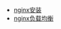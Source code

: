 - [nginx安装](http://www.runoob.com/linux/nginx-install-setup.html)
- [nginx负载均衡](https://www.cnblogs.com/Miss-mickey/p/6734831.html)

